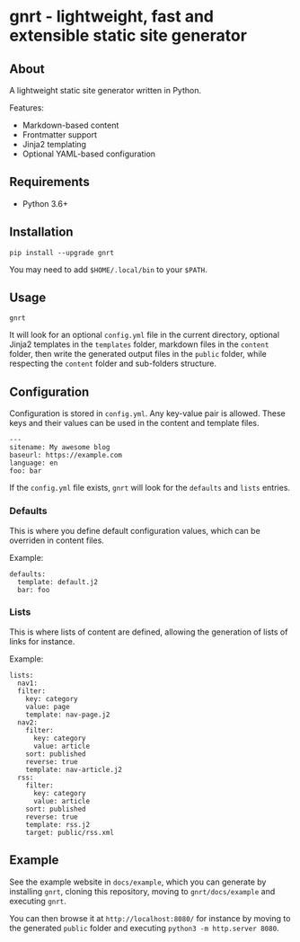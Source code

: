 # gnrt - lightweight, fast and extensible static site generator

## About

A lightweight static site generator written in Python.

Features:

* Markdown-based content
* Frontmatter support
* Jinja2 templating
* Optional YAML-based configuration

## Requirements

* Python 3.6+

## Installation

```
pip install --upgrade gnrt
```

You may need to add `$HOME/.local/bin` to your `$PATH`.

## Usage

```
gnrt
```

It will look for an optional `config.yml` file in the current directory, optional Jinja2 templates in the `templates` folder, markdown files in the `content` folder, then write the generated output files in the `public` folder, while respecting the `content` folder and sub-folders structure.

## Configuration

Configuration is stored in `config.yml`. Any key-value pair is allowed. These keys and their values can be used in the content and template files.

```
---
sitename: My awesome blog
baseurl: https://example.com
language: en
foo: bar
```

If the `config.yml` file exists, `gnrt` will look for the `defaults` and `lists` entries.

### Defaults

This is where you define default configuration values, which can be overriden in content files.

Example:

```
defaults:
  template: default.j2
  bar: foo
```

### Lists

This is where lists of content are defined, allowing the generation of lists of links for instance.

Example:

```
lists:
  nav1:
  filter:
    key: category
    value: page
    template: nav-page.j2
  nav2:
    filter:
      key: category
      value: article
    sort: published
    reverse: true
    template: nav-article.j2
  rss:
    filter:
      key: category
      value: article
    sort: published
    reverse: true
    template: rss.j2
    target: public/rss.xml
```

## Example

See the example website in `docs/example`, which you can generate by installing `gnrt`, cloning this repository, moving to `gnrt/docs/example` and executing `gnrt`.

You can then browse it at `http://localhost:8080/` for instance by moving to the generated `public` folder and executing `python3 -m http.server 8080`.
